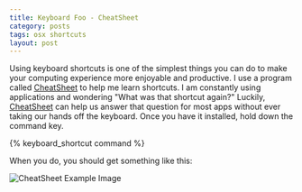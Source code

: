 ```yaml
---
title: Keyboard Foo - CheatSheet
category: posts
tags: osx shortcuts 
layout: post
---
```


Using keyboard shortcuts is one of the simplest things you can do to make your computing experience more enjoyable and productive.  I use a program called [CheatSheet](http://www.cheatsheetapp.com/CheatSheet/) to help me learn shortcuts.  I am constantly using applications and wondering "What was that shortcut again?"  Luckily, [CheatSheet](http://www.cheatsheetapp.com/CheatSheet/) can help us answer that question for most apps without ever taking our hands off the keyboard.  Once you have it installed, hold down the command key.

{% keyboard_shortcut command %}

When you do, you should get something like this:

![CheatSheet Example Image]({{site.baseurl}}/images/finder_cheatsheet_example_1_small.jpg "Optional title")

